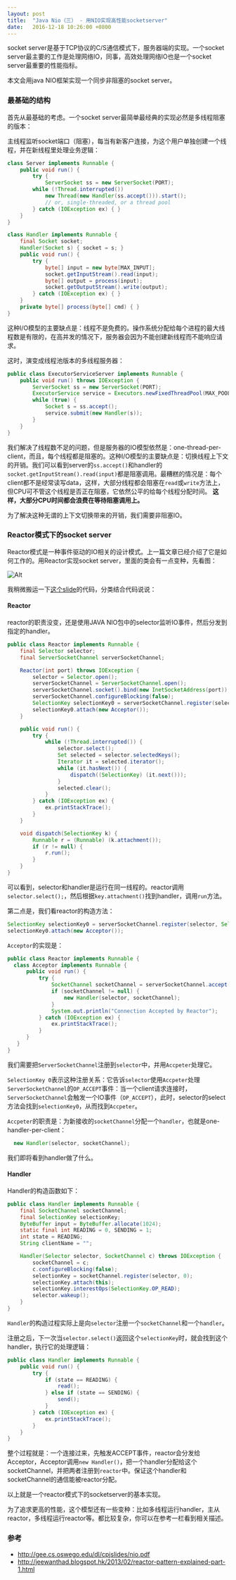 ```yaml
---
layout: post
title:  "Java Nio（三） - 用NIO实现高性能socketserver"
date:   2016-12-18 10:26:00 +0800
---
```


socket server是基于TCP协议的C/S通信模式下，服务器端的实现。一个socket server最主要的工作是处理网络IO，同事，高效处理网络IO也是一个socket server最重要的性能指标。

本文会用java NIO框架实现一个同步非阻塞的socket server。

### 最基础的结构

首先从最基础的考虑。一个socket server最简单最经典的实现必然是多线程阻塞的版本：

主线程监听socket端口（阻塞），每当有新客户连接，为这个用户单独创建一个线程，并在新线程里处理业务逻辑：

~~~ java
class Server implements Runnable {
    public void run() {
        try {
            ServerSocket ss = new ServerSocket(PORT);
        while (!Thread.interrupted())
            new Thread(new Handler(ss.accept())).start();
            // or, single-threaded, or a thread pool
        } catch (IOException ex) { }
    }
}

class Handler implements Runnable {
    final Socket socket;
    Handler(Socket s) { socket = s; }
    public void run() {
        try {
            byte[] input = new byte[MAX_INPUT];
            socket.getInputStream().read(input);
            byte[] output = process(input);
            socket.getOutputStream().write(output);
        } catch (IOException ex) { }
    }
    private byte[] process(byte[] cmd) { }
}
~~~

这种I/O模型的主要缺点是：线程不是免费的。操作系统分配给每个进程的最大线程数是有限的，在高并发的情况下，服务器会因为不能创建新线程而不能响应请求。

这时，演变成线程池版本的多线程服务器：

~~~ java
public class ExecutorServiceServer implements Runnable {
    public void run() throws IOException {
        ServerSocket ss = new ServerSocket(PORT);
        ExecutorService service = Executors.newFixedThreadPool(MAX_POOL_SIZE);
        while (true) {
            Socket s = ss.accept();
            service.submit(new Handler(s));
        }
    }
}
~~~

我们解决了线程数不足的问题，但是服务器的IO模型依然是：one-thread-per-client，而且，每个线程都是阻塞的。这种I/O模型的主要缺点是：切换线程上下文的开销。我们可以看到server的`ss.accept()`和handler的`socket.getInputStream().read(input)`都是阻塞调用。最糟糕的情况是：每个client都不是经常读写data，这样，大部分线程都会阻塞在`read`或`write`方法上，但CPU可不管这个线程是否正在阻塞，它依然公平的给每个线程分配时间。 **这样，大部分CPU时间都会浪费在等待阻塞调用上。**

为了解决这种无谓的上下文切换带来的开销，我们需要非阻塞IO。

### Reactor模式下的socket server

Reactor模式是一种事件驱动的IO相关的设计模式。上一篇文章已经介绍了它是如何工作的。用Reactor实现socket server，里面的类会有一点变种，先看图：

![Alt](/images/socketserver(1).png)

我稍微搬运一下[这个slide](http://gee.cs.oswego.edu/dl/cpjslides/nio.pdf)的代码，分类结合代码说说：

#### Reactor

reactor的职责没变，还是使用JAVA NIO包中的selector监听IO事件，然后分发到指定的handler。

~~~ java
public class Reactor implements Runnable {
    final Selector selector;
    final ServerSocketChannel serverSocketChannel;

    Reactor(int port) throws IOException {
        selector = Selector.open();
        serverSocketChannel = ServerSocketChannel.open();
        serverSocketChannel.socket().bind(new InetSocketAddress(port));
        serverSocketChannel.configureBlocking(false);
        SelectionKey selectionKey0 = serverSocketChannel.register(selector, SelectionKey.OP_ACCEPT);
        selectionKey0.attach(new Acceptor());
    }

    public void run() {
        try {
            while (!Thread.interrupted()) {
                selector.select();
                Set selected = selector.selectedKeys();
                Iterator it = selected.iterator();
                while (it.hasNext()) {
                    dispatch((SelectionKey) (it.next()));
                }
                selected.clear();
            }
        } catch (IOException ex) {
            ex.printStackTrace();
        }
    }

    void dispatch(SelectionKey k) {
        Runnable r = (Runnable) (k.attachment());
        if (r != null) {
            r.run();
        }
    }
}
~~~

可以看到，selector和handler是运行在同一线程的。reactor调用`selector.select();`，然后根据`key.attachment()`找到handler，调用`run`方法。

第二点是，我们看reactor的构造方法：

~~~ java
SelectionKey selectionKey0 = serverSocketChannel.register(selector, SelectionKey.OP_ACCEPT);
selectionKey0.attach(new Acceptor());
~~~

`Acceptor`的实现是：

~~~ java
public class Reactor implements Runnable {
  class Acceptor implements Runnable {
      public void run() {
          try {
              SocketChannel socketChannel = serverSocketChannel.accept();
              if (socketChannel != null) {
                  new Handler(selector, socketChannel);
              }
              System.out.println("Connection Accepted by Reactor");
          } catch (IOException ex) {
              ex.printStackTrace();
          }
      }
   }
}
~~~

我们需要把`ServerSocketChannel`注册到`selector`中，并用`Accpeter`处理它。

`SelectionKey 0`表示这种注册关系：它告诉`selector`使用`Accpeter`处理`ServerSocketChannel`的`OP_ACCEPT`事件：当一个client请求连接时，`ServerSocketChannel`会触发一个IO事件（`OP_ACCEPT`），此时，selector的select方法会找到`selectionKey0`，从而找到`Accpeter`。

`Accpeter`的职责是：为新接收的`socketChannel`分配一个`handler`，也就是one-handler-per-client：

~~~ java
  new Handler(selector, socketChannel);
~~~

我们即将看到handler做了什么。

#### Handler

Handler的构造函数如下：

~~~ java
public class Handler implements Runnable {
    final SocketChannel socketChannel;
    final SelectionKey selectionKey;
    ByteBuffer input = ByteBuffer.allocate(1024);
    static final int READING = 0, SENDING = 1;
    int state = READING;
    String clientName = "";

    Handler(Selector selector, SocketChannel c) throws IOException {
        socketChannel = c;
        c.configureBlocking(false);
        selectionKey = socketChannel.register(selector, 0);
        selectionKey.attach(this);
        selectionKey.interestOps(SelectionKey.OP_READ);
        selector.wakeup();
    }
}
~~~

`Handler`的构造过程实际上是向`selector`注册一个`socketChannel`和一个`handler`。

注册之后，下一次当`selector.select()`返回这个`selectionKey`时，就会找到这个handler，执行它的处理逻辑：

~~~ java
public class Handler implements Runnable {
    public void run() {
        try {
            if (state == READING) {
                read();
            } else if (state == SENDING) {
                send();
            }
        } catch (IOException ex) {
            ex.printStackTrace();
        }
    }
}
~~~

整个过程就是：一个连接过来，先触发ACCEPT事件，reactor会分发给Acceptor，Acceptor调用`new Handler()`，把一个handler分配给这个socketChannel，并把两者注册到`reactor`中。保证这个handler和socketChannel的通信能被reactor分配。

以上就是一个reactor模式下的socketserver的基本实现。

为了追求更高的性能，这个模型还有一些变种：比如多线程运行handler，主从reactor，多线程运行reactor等。都比较复杂，你可以在参考一栏看到相关描述。

### 参考

- http://gee.cs.oswego.edu/dl/cpjslides/nio.pdf
- http://jeewanthad.blogspot.hk/2013/02/reactor-pattern-explained-part-1.html
